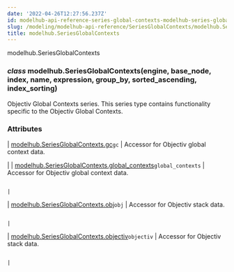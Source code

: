 ```yaml
---
date: '2022-04-26T12:27:56.237Z'
id: modelhub-api-reference-series-global-contexts-modelhub-series-global-contexts
slug: /modeling/modelhub-api-reference/SeriesGlobalContexts/modelhub.SeriesGlobalContexts/
title: modelhub.SeriesGlobalContexts
---
```


modelhub.SeriesGlobalContexts


### _class_ modelhub.SeriesGlobalContexts(engine, base_node, index, name, expression, group_by, sorted_ascending, index_sorting)
Objectiv Global Contexts series. This series type contains functionality specific to the Objectiv Global
Contexts.

<!-- !! processed by numpydoc !! -->
### Attributes

| [modelhub.SeriesGlobalContexts.gc](#modelhub.SeriesGlobalContexts.gc)`gc`
 | Accessor for Objectiv global context data.

 |
| [modelhub.SeriesGlobalContexts.global_contexts](#modelhub.SeriesGlobalContexts.global_contexts)`global_contexts`
                                   | Accessor for Objectiv global context data.

                                                                                                                                                         |
| [modelhub.SeriesGlobalContexts.obj](#modelhub.SeriesGlobalContexts.obj)`obj`
                                               | Accessor for Objectiv stack data.

                                                                                                                                                                  |
| [modelhub.SeriesGlobalContexts.objectiv](#modelhub.SeriesGlobalContexts.objectiv)`objectiv`
                                          | Accessor for Objectiv stack data.

                                                                                                                                                                  |
